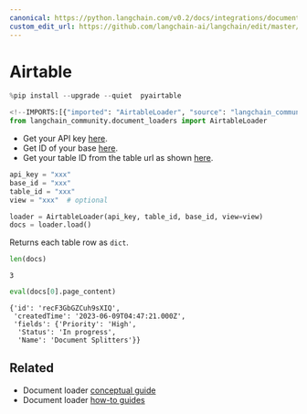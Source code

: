 ```yaml
---
canonical: https://python.langchain.com/v0.2/docs/integrations/document_loaders/airtable/
custom_edit_url: https://github.com/langchain-ai/langchain/edit/master/docs/docs/integrations/document_loaders/airtable.ipynb
---
```


# Airtable


```python
%pip install --upgrade --quiet  pyairtable
```


```python
<!--IMPORTS:[{"imported": "AirtableLoader", "source": "langchain_community.document_loaders", "docs": "https://api.python.langchain.com/en/latest/document_loaders/langchain_community.document_loaders.airtable.AirtableLoader.html", "title": "Airtable"}]-->
from langchain_community.document_loaders import AirtableLoader
```

* Get your API key [here](https://support.airtable.com/docs/creating-and-using-api-keys-and-access-tokens).
* Get ID of your base [here](https://airtable.com/developers/web/api/introduction).
* Get your table ID from the table url as shown [here](https://www.highviewapps.com/kb/where-can-i-find-the-airtable-base-id-and-table-id/#:~:text=Both%20the%20Airtable%20Base%20ID,URL%20that%20begins%20with%20tbl).


```python
api_key = "xxx"
base_id = "xxx"
table_id = "xxx"
view = "xxx"  # optional
```


```python
loader = AirtableLoader(api_key, table_id, base_id, view=view)
docs = loader.load()
```

Returns each table row as `dict`.


```python
len(docs)
```



```output
3
```



```python
eval(docs[0].page_content)
```



```output
{'id': 'recF3GbGZCuh9sXIQ',
 'createdTime': '2023-06-09T04:47:21.000Z',
 'fields': {'Priority': 'High',
  'Status': 'In progress',
  'Name': 'Document Splitters'}}
```



## Related

- Document loader [conceptual guide](/docs/concepts/#document-loaders)
- Document loader [how-to guides](/docs/how_to/#document-loaders)